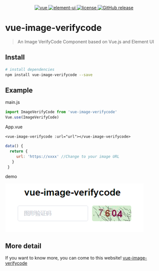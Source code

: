 <p align="center">
  <a href="https://github.com/vuejs/vue">
    <img src="https://img.shields.io/badge/vue-2.5.11-brightgreen.svg" alt="vue">
  </a>
  <a href="https://github.com/ElemeFE/element">
    <img src="https://img.shields.io/badge/element--ui-2.14.0-brightgreen.svg" alt="element-ui">
  </a>
  <a href="https://github.com/wangxiaoyi3/vue-image-verifycode//LICENSE">
    <img src="https://img.shields.io/github/license/mashape/apistatus.svg" alt="license">
  </a>
  <a href="https://github.com/wangxiaoyi3/vue-image-verifycode/releases">
    <img src="https://img.shields.io/badge/release-v1.0.1-blue" alt="GitHub release">
  </a>
</p>

# vue-image-verifycode

> An Image VerifyCode Component based on Vue.js and Element UI

## Install

``` bash
# install dependencies
npm install vue-image-verifycode --save
```

## Example

main.js

``` javascript
import ImageVerifyCode from 'vue-image-verifycode'
Vue.use(ImageVerifyCode)
```
App.vue

``` vue
<vue-image-verifycode :url="url"></vue-image-verifycode>
```

``` javascript
data() {
  return {
     url: 'https://xxxx' //Change to your image URL
   }
 }
```
demo

![demo](./demo.png)

## More detail

If you want to know more, you can come to this website!
[vue-image-verifycode](http://vue-image-verifycode.wangyit.com)
